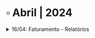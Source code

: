 # ▫️ Abril | 2024



<details>

<summary>16/04: Faturamento - Relatórios</summary>

A tela foi alterada para diminuir o consumo de processamento na consolidação e geração de relatórios do faturamento para Unidade e Unidade + Cliente. Em resumo, estas alterações foram:

1. Separamos o processo de relatórios de faturamento em duas fases distintas:

a) Consolidação

b) Geração de Relatório

1. Diante da separação dos dois processos, o comportamento do sistema foi alterado:

a) Período em aberto

b) Período fechado (a partir do próximo faturamento)

c) Período fechado (antes desta publicação, ou seja, de 04/2024 para trás - Ao selecionar a Unidade + Cliente

d) Período fechado (antes desta publicação, ou seja, de 04/2024 para trás - Ao selecionar somente a Unidade





</details>

